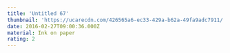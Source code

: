```yaml
---
title: 'Untitled 67'
thumbnail: 'https://ucarecdn.com/426565a6-ec33-429a-b62a-49fa9adc7911/'
date: 2016-02-27T09:00:36.000Z
material: Ink on paper
rating: 2
---
```

